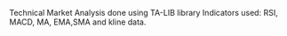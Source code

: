 Technical Market Analysis done using TA-LIB library
Indicators used: RSI, MACD, MA, EMA,SMA and kline data.
